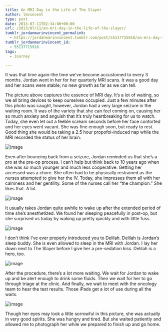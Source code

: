 ```yaml
---
title: An MRI Day in the Life of The Slayer
author: lmvincent
type: post
date: 2013-07-11T02:34:00+00:00
url: /2013/07/11/an-mri-day-in-the-life-of-the-slayer/
tumblr_jordanmarinvincent_permalink:
  - https://jordanmarinvincent.tumblr.com/post/55137715918/an-mri-day-in-the-life-of-the-slayer
tumblr_jordanmarinvincent_id:
  - 55137715918
tags:
  - Journey

---
```

It was that time again–the time we&rsquo;ve become accustomed to every 3 months. Jordan went in her for her quarterly MRI scans. It was a good day and her scans were stable; no new growth as far as we can tell.

The picture above captures the essence of MRI day. It&rsquo;s a lot of waiting, so we all bring devices to keep ourselves occupied. Just a few minutes after this photo was caught, however, Jordan had a very large seizure in the waiting room. It was of the variety that she can feel coming on, causing her so much anxiety and anguish that it&rsquo;s truly heartbreaking for us to watch. Today, she even let out a feeble scream seconds before her face contorted and her eyes went vacant. She was fine enough soon, but ready to rest. Good thing she would be taking a 2.5 hour propofol-induced nap while the MRI recorded the status of her brain.

![image][1] 

Even after bouncing back from a seizure, Jordan reminded us that she&rsquo;s a pro at the pre-op process. I can&rsquo;t help but think back to 10 years ago when she was so much younger and much less cooperative. Getting her accessed was a chore. She often had to be physically restrained as the nurses attempted to give her the IV. Today, she impresses them all with her calmness and her gentility. Some of the nurses call her &ldquo;the champion.&rdquo; She likes that. A lot.

![image][2] 

It usually takes Jordan quite awhile to wake up after the extended period of time she&rsquo;s anesthetized. We found her sleeping peacefully in post-op, but she surprised us today by waking up pretty quickly and with little fuss.

![image][3] 

I don&rsquo;t think I&rsquo;ve ever properly introduced you to Delilah. Delilah is Jordan&rsquo;s sleep buddy. She is even allowed to sleep in the MRI with Jordan. I lay her down next to The Slayer before I give her a pre-sedation kiss. Delilah is a hero, too.

![image][4] 

After the procedure, there&rsquo;s a lot more waiting. We wait for Jordan to wake up and be alert enough to drink some fluids. Then we wait for her to go through triage at the clinic. And finally, we wait to meet with the oncology team to hear the test results. Those iPads get a lot of use during all the waits.

![image][5]  

Though her eyes may look a little sorrowful in this picture, she was actually in very good spirits. She was hungry and tired. But she waited patiently and allowed me to photograph her while we prepared to finish up and go home.</p>

 [1]: https://media.tumblr.com/8b6430ecf6b11964d8ae732be268ba85/tumblr_inline_mpr2t1uFFm1qz4rgp.jpg
 [2]: https://media.tumblr.com/e5171b7c29a8e8d6a8fa2356cfdb1025/tumblr_inline_mpr2w2RWel1qz4rgp.jpg
 [3]: https://media.tumblr.com/bb0ad64c24283cc458b610b3bafb0f32/tumblr_inline_mpr2y5HXEA1qz4rgp.jpg
 [4]: https://media.tumblr.com/b33ad773feaf770d1e64d5c3e2b1568d/tumblr_inline_mpr313EzTE1qz4rgp.jpg
 [5]: https://media.tumblr.com/27a90eaa1b21f50b8bbad586b3fb0c93/tumblr_inline_mpr32wb6ny1qz4rgp.jpg